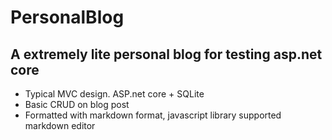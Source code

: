 # PersonalBlog
## A extremely lite personal blog for testing asp.net core 

- Typical MVC design. ASP.net core + SQLite
- Basic CRUD on blog post
- Formatted with markdown format, javascript library supported markdown editor
